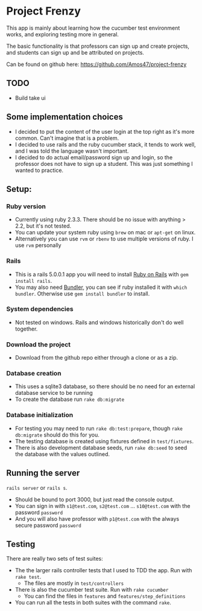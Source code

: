 # Project Frenzy

This app is mainly about learning how the cucumber test environment works, and exploring testing more in general.

The basic functionality is that professors can sign up and create projects,
and students can sign up and be attributed on projects.

Can be found on github here: https://github.com/Amos47/project-frenzy

## TODO
- Build take ui

## Some implementation choices
  - I decided to put the content of the user login at the top right as it's more common. Can't imagine that is a problem.
  - I decided to use rails and the ruby cucumber stack, it tends to work well, and I was told the language wasn't important.
  - I decided to do actual email/password sign up and login, so the professor does not have to sign up a student.
    This was just something I wanted to practice.

## Setup:

### Ruby version
  - Currently using ruby 2.3.3. There should be no issue with anything > 2.2, but it's not tested.
  - You can update your system ruby using `brew` on mac or `apt-get` on linux.
  - Alternatively you can use `rvm` or `rbenv` to use multiple versions of ruby. I use `rvm` personally

### Rails
  - This is a rails 5.0.0.1 app you will need to install [Ruby on Rails](https://github.com/rails/rails) with `gem install rails`.
  - You may also need [Bundler](http://bundler.io/), you can see if ruby installed it with `which bundler`.
    Otherwise use `gem install bundler` to install.

### System dependencies
  - Not tested on windows. Rails and windows historically don't do well together.

### Download the project
  - Download from the github repo either through a clone or as a zip.

### Database creation
  - This uses a sqlite3 database, so there should be no need for an external database service to be running
  - To create the database run `rake db:migrate`

### Database initialization
  - For testing you may need to run `rake db:test:prepare`, though `rake db:migrate` should do this for you.
  - The testing database is created using fixtures defined in `test/fixtures`.
  - There is also development database seeds, run `rake db:seed` to seed the database with the values outlined.

## Running the server
  `rails server` or `rails s`.

  - Should be bound to port 3000, but just read the console output.
  - You can sign in with `s1@test.com`, `s2@test.com` ... `s10@test.com` with the password `password`
  - And you will also have professor with `p1@test.com` with the always secure password `password`

## Testing
There are really two sets of test suites:

- The the larger rails controller tests that I used to TDD the app. Run with `rake test`.
  - The files are mostly in `test/controllers`
- There is also the cucumber test suite. Run with `rake cucumber`
  - You can find the files in `features` and `features/step_definitions`
- You can run all the tests in both suites with the command `rake`.
